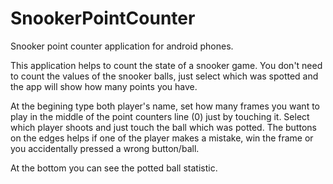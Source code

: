 # SnookerPointCounter
Snooker point counter application for android phones.

This application helps to count the state of a snooker game. 
You don't need to count the values of the snooker balls, 
just select which was spotted and the app will show how many
points you have.

At the begining type both player's name, set how many frames
you want to play in the middle of the point counters line (0)
just by touching it.
Select which player shoots and just touch the ball which was
potted. The buttons on the edges helps if one of the player
makes a mistake, win the frame or you accidentally pressed
a wrong button/ball.

At the bottom you can see the potted ball statistic.
